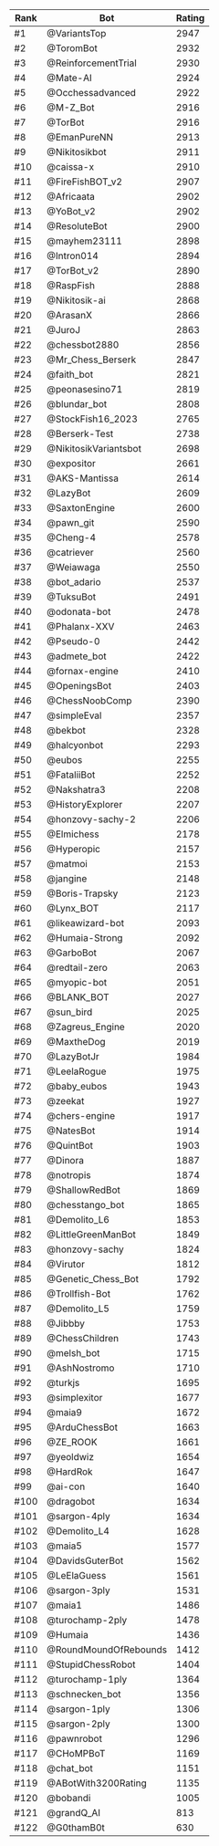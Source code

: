 Rank|Bot|Rating
---|---|---
#1|@VariantsTop|2947
#2|@ToromBot|2932
#3|@ReinforcementTrial|2930
#4|@Mate-AI|2924
#5|@Occhessadvanced|2922
#6|@M-Z_Bot|2916
#7|@TorBot|2916
#8|@EmanPureNN|2913
#9|@Nikitosikbot|2911
#10|@caissa-x|2910
#11|@FireFishBOT_v2|2907
#12|@Africaata|2902
#13|@YoBot_v2|2902
#14|@ResoluteBot|2900
#15|@mayhem23111|2898
#16|@Intron014|2894
#17|@TorBot_v2|2890
#18|@RaspFish|2888
#19|@Nikitosik-ai|2868
#20|@ArasanX|2866
#21|@JuroJ|2863
#22|@chessbot2880|2856
#23|@Mr_Chess_Berserk|2847
#24|@faith_bot|2821
#25|@peonasesino71|2819
#26|@blundar_bot|2808
#27|@StockFish16_2023|2765
#28|@Berserk-Test|2738
#29|@NikitosikVariantsbot|2698
#30|@expositor|2661
#31|@AKS-Mantissa|2614
#32|@LazyBot|2609
#33|@SaxtonEngine|2600
#34|@pawn_git|2590
#35|@Cheng-4|2578
#36|@catriever|2560
#37|@Weiawaga|2550
#38|@bot_adario|2537
#39|@TuksuBot|2491
#40|@odonata-bot|2478
#41|@Phalanx-XXV|2463
#42|@Pseudo-0|2442
#43|@admete_bot|2422
#44|@fornax-engine|2410
#45|@OpeningsBot|2403
#46|@ChessNoobComp|2390
#47|@simpleEval|2357
#48|@bekbot|2328
#49|@halcyonbot|2293
#50|@eubos|2255
#51|@FataliiBot|2252
#52|@Nakshatra3|2208
#53|@HistoryExplorer|2207
#54|@honzovy-sachy-2|2206
#55|@Elmichess|2178
#56|@Hyperopic|2157
#57|@matmoi|2153
#58|@jangine|2148
#59|@Boris-Trapsky|2123
#60|@Lynx_BOT|2117
#61|@likeawizard-bot|2093
#62|@Humaia-Strong|2092
#63|@GarboBot|2067
#64|@redtail-zero|2063
#65|@myopic-bot|2051
#66|@BLANK_BOT|2027
#67|@sun_bird|2025
#68|@Zagreus_Engine|2020
#69|@MaxtheDog|2019
#70|@LazyBotJr|1984
#71|@LeelaRogue|1975
#72|@baby_eubos|1943
#73|@zeekat|1927
#74|@chers-engine|1917
#75|@NatesBot|1914
#76|@QuintBot|1903
#77|@Dinora|1887
#78|@notropis|1874
#79|@ShallowRedBot|1869
#80|@chesstango_bot|1865
#81|@Demolito_L6|1853
#82|@LittleGreenManBot|1849
#83|@honzovy-sachy|1824
#84|@Virutor|1812
#85|@Genetic_Chess_Bot|1792
#86|@Trollfish-Bot|1762
#87|@Demolito_L5|1759
#88|@Jibbby|1753
#89|@ChessChildren|1743
#90|@melsh_bot|1715
#91|@AshNostromo|1710
#92|@turkjs|1695
#93|@simplexitor|1677
#94|@maia9|1672
#95|@ArduChessBot|1663
#96|@ZE_ROOK|1661
#97|@yeoldwiz|1654
#98|@HardRok|1647
#99|@ai-con|1640
#100|@dragobot|1634
#101|@sargon-4ply|1634
#102|@Demolito_L4|1628
#103|@maia5|1577
#104|@DavidsGuterBot|1562
#105|@LeElaGuess|1561
#106|@sargon-3ply|1531
#107|@maia1|1486
#108|@turochamp-2ply|1478
#109|@Humaia|1436
#110|@RoundMoundOfRebounds|1412
#111|@StupidChessRobot|1404
#112|@turochamp-1ply|1364
#113|@schnecken_bot|1356
#114|@sargon-1ply|1306
#115|@sargon-2ply|1300
#116|@pawnrobot|1296
#117|@CHoMPBoT|1169
#118|@chat_bot|1151
#119|@ABotWith3200Rating|1135
#120|@bobandi|1005
#121|@grandQ_AI|813
#122|@G0thamB0t|630

